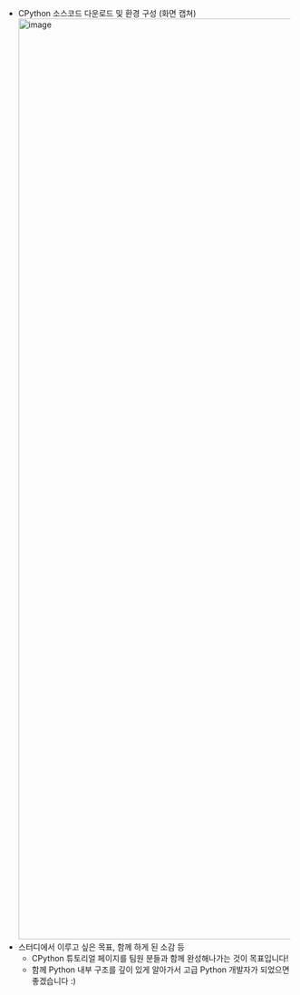 - CPython 소스코드 다운로드 및 환경 구성 (화면 캡쳐)
    <img width="1624" alt="image" src="https://github.com/heehehe/CPython-Guide/assets/41580746/cda48030-7dd5-47c3-ab2f-a6b628d48a3f">
- 스터디에서 이루고 싶은 목표, 함께 하게 된 소감 등
    - CPython 튜토리얼 페이지를 팀원 분들과 함께 완성해나가는 것이 목표입니다!
    - 함께 Python 내부 구조를 깊이 있게 알아가서 고급 Python 개발자가 되었으면 좋겠습니다 :)
